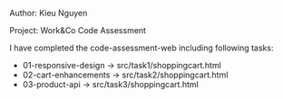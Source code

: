 Author: Kieu Nguyen

Project: Work&Co Code Assessment

I have completed the code-assessment-web including following tasks:
 - 01-responsive-design -> src/task1/shoppingcart.html
 - 02-cart-enhancements -> src/task2/shoppingcart.html
 - 03-product-api -> src/task3/shoppingcart.html
